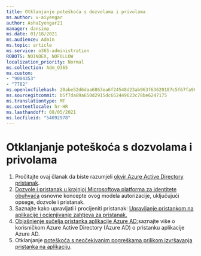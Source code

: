 ```yaml
---
title: Otklanjanje poteškoća s dozvolama i privolama
ms.author: v-aiyengar
author: AshaIyengar21
manager: dansimp
ms.date: 01/18/2021
ms.audience: Admin
ms.topic: article
ms.service: o365-administration
ROBOTS: NOINDEX, NOFOLLOW
localization_priority: Normal
ms.collection: Adm_O365
ms.custom:
- "9004353"
- "7782"
ms.openlocfilehash: 20abe52d6daa6863ea6f24548d23ab963f63620187c5f67fa9616c0efd428b91
ms.sourcegitcommit: b5f7da89a650d2915dc652449623c78be6247175
ms.translationtype: MT
ms.contentlocale: hr-HR
ms.lasthandoff: 08/05/2021
ms.locfileid: "54092978"
---
```

# <a name="troubleshoot-permissions-and-consents"></a>Otklanjanje poteškoća s dozvolama i privolama

1. Pročitajte ovaj članak da biste razumjeli [okvir Azure Active Directory pristanak](https://docs.microsoft.com/azure/active-directory/develop/consent-framework).
1. [Dozvole i pristanak u krajnjoj Microsoftova platforma za identitete obuhvaća](https://docs.microsoft.com/azure/active-directory/develop/v2-permissions-and-consent) osnovne koncepte ovog modela autorizacije, uključujući opsege, dozvole i pristanak.
1. Saznajte kako upravljati i procijeniti pristanak: [Upravljanje pristankom na aplikacije i ocjenjivanje zahtjeva za pristanak.](https://docs.microsoft.com/azure/active-directory/manage-apps/manage-consent-requests#evaluating-a-request-for-tenant-wide-admin-consent)
1. [Objašnjenje sučelja pristanka aplikacije Azure AD:](https://docs.microsoft.com/azure/active-directory/develop/application-consent-experience)saznajte više o korisničkom Azure Active Directory (Azure AD) o pristanku aplikacije Azure AD.
1. Otklanjanje [poteškoća s neočekivanim pogreškama prilikom izvršavanja pristanka na aplikaciju](https://docs.microsoft.com/azure/active-directory/manage-apps/application-sign-in-unexpected-user-consent-error).
